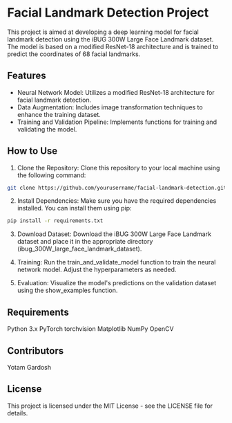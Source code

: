 # Facial Landmark Detection Project
This project is aimed at developing a deep learning model for facial landmark detection using the iBUG 300W Large Face Landmark dataset. The model is based on a modified ResNet-18 architecture and is trained to predict the coordinates of 68 facial landmarks.

## Features
* Neural Network Model: Utilizes a modified ResNet-18 architecture for facial landmark detection.
* Data Augmentation: Includes image transformation techniques to enhance the training dataset.
* Training and Validation Pipeline: Implements functions for training and validating the model.
  
## How to Use
1. Clone the Repository: Clone this repository to your local machine using the following command:
  ```bash
  git clone https://github.com/yourusername/facial-landmark-detection.git
```

2. Install Dependencies: Make sure you have the required dependencies installed. You can install them using pip:
  ```bash
  pip install -r requirements.txt
```
3. Download Dataset: Download the iBUG 300W Large Face Landmark dataset and place it in the appropriate directory (ibug_300W_large_face_landmark_dataset).

4. Training: Run the train_and_validate_model function to train the neural network model. Adjust the hyperparameters as needed.

5. Evaluation: Visualize the model's predictions on the validation dataset using the show_examples function.

## Requirements
Python 3.x
PyTorch
torchvision
Matplotlib
NumPy
OpenCV

## Contributors
Yotam Gardosh

## License
This project is licensed under the MIT License - see the LICENSE file for details.
